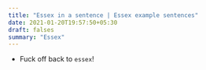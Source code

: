 ```yaml
---
title: "Essex in a sentence | Essex example sentences"
date: 2021-01-20T19:57:50+05:30
draft: falses
summary: "Essex"
---
```

- Fuck off back to `essex`!
                 
